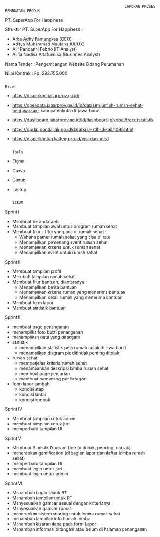                                                            LAPORAN PROSES PEMBUATAN PRODUK

PT. SuperApp For Happiness

Struktur PT. SuperApp For Happiness :
- Arba Adhy Pamungkas (CEO)
- Aditya Muhammad Maulana (UI/UX)
- Alif Pandanhi Febrio (IT Analyst)
- Alifia Nadiva Altafunnisa (Businnes Analyst)

Nama Tender		  : Pengembangan Website Bidang Perumahan

Nilai Kontrak		: Rp. 282.755.000



                                                                         Riset
                                                                         
- https://disperkim.jabarprov.go.id/
- https://opendata.jabarprov.go.id/id/dataset/jumlah-rumah-sehat-berdasarkan-           kabupatenkota-di-jawa-barat
- https://dashboard.jabarprov.go.id/id/dashboard-pikobar/trace/statistik
- https://dprkp.pontianak.go.id/database-rtlh-detail/1095.html
- https://disperkimtan.kalteng.go.id/visi-dan-misi/ 


                                                                          Tools
                                                                          
- Figma
- Canva
- Github
- Laptop      

                                                                           SCRUM
                                                                           
Sprint I

- Membuat beranda web
- Membuat tampilan awal untuk program rumah sehat
- Membuat fitur - fitur yang ada di rumah sehat :
    - Wahana pamer rumah sehat yang bisa di rate
    - Menampilkan pemenang event rumah sehat
    - Menampilkan kriteria untuk rumah sehat
    - Menampilkan event untuk rumah sehat
    
 
Sprint II

- Membuat tampilan profil
- Merubah tampilan rumah sehat
- Membuat fitur bantuan, diantaranya :
    - Menampilkan berita bantuan
    - Menampilkan kriteria rumah yang menerima bantuan
    - Menampilkan detail rumah yang menerima bantuan
- Membuat form lapor
- Membuat statistik bantuan

Sprint III

- membuat page penanganan
- menampilka foto bukti penanganan
- menampilkan data yang ditangani
- statistik
    - menampilkan statistik peta rumah rusak di jawa barat
    - menampilkan diagram pie ditindak penting ditolak
- rumah sehat
    - memperjelas kriteria rumah sehat
    - menambahkan deskripsi lomba rumah sehat
    - membuat page penjurian
    - membuat pemenang per kategori
- form lapor tambah
    - kondisi atap
    - kondisi lantai
    - kondisi tembok
    
   
Sprint IV

- Membuat tampilan untuk admin
- membuat tampilan untuk juri
- memperbaiki tampilan UI

Sprint V

- Membuat Statistik Diagram Line (ditindak, pending, ditolak)
- menerapkan gamification (di bagian lapor dan daftar lomba rumah sehat)
- memperbaiki tampilan UI
- membuat login untuk juri
- membuat login untuk admin

Sprint VI

- Menambah Login Untuk RT
- Menambah tampilan untuk RT
- Menyesuaikan gambar sesuai dengan kriterianya
- Menyesuaikan gambar rumah
- menerapkan sistem scoring untuk lomba rumah sehat
- menambah tampilan info hadiah lomba
- Menambah kisaran dana pada form Lapor
- Menambah informasi ditangani atau belum di halaman penanganan


                                                                          
